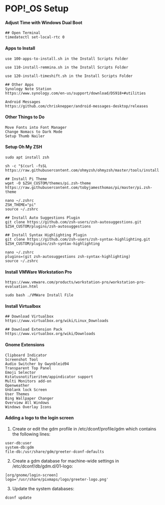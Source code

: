 # POP!_OS Setup


#### Adjust Time with Windows Dual Boot
````
## Open Terminal
timedatectl set-local-rtc 0
````

#### Apps to Install
````
use 100-apps-to-install.sh in the Install Scripts Folder

use 110-install-remmina.sh in the Install Scripts Folder

use 120-install-timeshift.sh in the Install Scripts Folder

## Other Apps
Synology Note Station
https://www.synology.com/en-us/support/download/DS918+#utilities

Android Messages
https://github.com/chrisknepper/android-messages-desktop/releases

````

#### Other Things to Do
````
Move Fonts into Font Manager
Change Nomacs to Dark Mode
Setup Thumb Nailer
````

#### Setup Oh My ZSH
````
sudo apt install zsh

sh -c "$(curl -fsSL https://raw.githubusercontent.com/ohmyzsh/ohmyzsh/master/tools/install.sh)"

## Install Pi Theme
wget -O $ZSH_CUSTOM/themes/pi.zsh-theme https://raw.githubusercontent.com/tobyjamesthomas/pi/master/pi.zsh-theme

nano ~/.zshrc
ZSH_THEME="pi"
source ~/.zshrc

## Install Auto Suggestions Plugin
git clone https://github.com/zsh-users/zsh-autosuggestions.git $ZSH_CUSTOM/plugins/zsh-autosuggestions

## Install Syntax Highlighting Plugin
git clone https://github.com/zsh-users/zsh-syntax-highlighting.git $ZSH_CUSTOM/plugins/zsh-syntax-highlighting

nano ~/.zshrc
plugins=(git zsh-autosuggestions zsh-syntax-highlighting)
source ~/.zshrc
````

#### Install VMWare Workstation Pro
````
https://www.vmware.com/products/workstation-pro/workstation-pro-evaluation.html

sudo bash ./VMWare Install File
````

#### Install Virtualbox
````
## Download Virtualbox
https://www.virtualbox.org/wiki/Linux_Downloads

## Download Extension Pack 
https://www.virtualbox.org/wiki/Downloads
````

#### Gnome Extensions
````
Clipboard Indicator
Screenshot Tool
Audio Switcher by Gwynbleid94
Transparent Top Panel
Emoji Selector
Kstatusnotifieritem/appindicator support
Multi Monitors add-on
Openweather
Unblank lock Screen
User Themes
Bing Wallpaper Changer
Overview All Windows
Windows Overlay Icons
````

#### Adding a logo to the login screen

1. Create or edit the gdm profile in /etc/dconf/profile/gdm which contains the following lines:
````
user-db:user
system-db:gdm
file-db:/usr/share/gdm/greeter-dconf-defaults
````

2. Create a gdm database for machine-wide settings in /etc/dconf/db/gdm.d/01-logo:
````
[org/gnome/login-screen]
logo='/usr/share/pixmaps/logo/greeter-logo.png'
````

3.  Update the system databases:
````
dconf update
````
